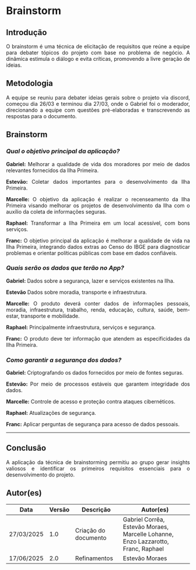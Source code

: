 # Brainstorm

## **Introdução**
<p align = "justify">
O brainstorm é uma técnica de elicitação de requisitos que reúne a equipe para debater tópicos do projeto com base no problema de negócio. A dinâmica estimula o diálogo e evita críticas, promovendo a livre geração de ideias. </p>
 
## **Metodologia**
<p align = "justify">
A equipe se reuniu para debater ideias gerais sobre o projeto via discord, começou dia 26/03 e terminou dia 27/03, onde o Gabriel foi o moderador, direcionando a equipe com questões pré-elaboradas e transcrevendo as respostas para o documento. </p>

## **Brainstorm**
### _Qual o objetivo principal da aplicação?_
<p align = "justify">
<b>Gabriel:</b> Melhorar a qualidade de vida dos moradores por meio de dados relevantes fornecidos da Ilha Primeira. </p>
<p align = "justify">
<b>Estevão:</b> Coletar dados importantes para o desenvolvimento da Ilha Primeira. </p>
<p align = "justify">
<b>Marcelle:</b> O objetivo da aplicação é realizar o recenseamento da Ilha Primeira visando melhorar os projetos de desenvolvimento da Ilha com o auxílio da coleta de informações seguras. </p>
<p align = "justify">
<b>Raphael:</b> Transformar a Ilha Primeira em um local acessível, com bons serviços. </p>
<p align = "justify">
<b>Franc:</b> O objetivo principal da aplicação é melhorar a qualidade de vida na Ilha Primeira, integrando dados extras ao Censo do IBGE para diagnosticar problemas e orientar políticas públicas com base em dados confiáveis. </p>
 
### _Quais serão os dados que terão no App?_
<p align = "justify">
<b>Gabriel:</b> Dados sobre a segurança, lazer e serviços existentes na Ilha. </p>
<p align = "justify">
<b>Estevão</b> Dados sobre moradia, transporte e infraestrutura. </p>
<p align = "justify">
<b>Marcelle:</b> O produto deverá conter dados de informações pessoais, moradia, infraestrutura, trabalho, renda, educação, cultura, saúde, bem-estar, transporte e mobilidade. </p>
<p align = "justify">
<b>Raphael:</b> Principalmente infraestrutura, serviços e segurança. </p>
<p align = "justify">
<b>Franc:</b> O produto deve ter informação que atendem as especificidades da Ilha Primeira. </p>
 
### _Como garantir a segurança dos dados?_
<p align = "justify">
<b>Gabriel:</b> Criptografando os dados fornecidos por meio de fontes seguras. </p>
<p align = "justify">
<b>Estevão:</b> Por meio de processos estáveis que garantem integridade dos dados. </p>
<p align = "justify">
<b>Marcelle:</b> Controle de acesso e proteção contra ataques cibernéticos. </p>
<p align = "justify">
<b>Raphael:</b> Atualizações de segurança. </p>
<p align = "justify">
<b>Franc:</b> Aplicar perguntas de segurança para acesso de dados pessoais. </p>

---

## **Conclusão**
<p align = "justify">
A aplicação da técnica de brainstorming permitiu ao grupo gerar insights valiosos e identificar os primeiros requisitos essenciais para o desenvolvimento do projeto. </p>
 
## **Autor(es)**
| Data | Versão | Descrição | Autor(es) |
| -- | -- | -- | -- |
| 27/03/2025 | 1.0 | Criação do documento | Gabriel Corrêa, Estevão Moraes, Marcelle Lohanne, Enzo Lazzarotto, Franc, Raphael|
| 17/06/2025 | 2.0 | Refinamentos | Estevão Moraes |

